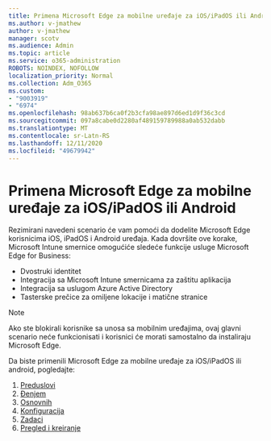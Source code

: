 ```yaml
---
title: Primena Microsoft Edge za mobilne uređaje za iOS/iPadOS ili Android
ms.author: v-jmathew
author: v-jmathew
manager: scotv
ms.audience: Admin
ms.topic: article
ms.service: o365-administration
ROBOTS: NOINDEX, NOFOLLOW
localization_priority: Normal
ms.collection: Adm_O365
ms.custom:
- "9003919"
- "6974"
ms.openlocfilehash: 98ab637b6ca0f2b3cfa98ae897d6ed1d9f36c3cd
ms.sourcegitcommit: 097a8cabe0d2280af489159789988a0ab532dabb
ms.translationtype: MT
ms.contentlocale: sr-Latn-RS
ms.lasthandoff: 12/11/2020
ms.locfileid: "49679942"
---
```

# <a name="deploy-microsoft-edge-for-mobile-for-iosipados-or-android"></a>Primena Microsoft Edge za mobilne uređaje za iOS/iPadOS ili Android

Rezimirani navedeni scenario će vam pomoći da dodelite Microsoft Edge korisnicima iOS, iPadOS i Android uređaja. Kada dovršite ove korake, Microsoft Intune smernice omogućiće sledeće funkcije usluge Microsoft Edge for Business:

- Dvostruki identitet
- Integracija sa Microsoft Intune smernicama za zaštitu aplikacija
- Integracija sa uslugom Azure Active Directory
- Tasterske prečice za omiljene lokacije i matične stranice

> [!NOTE]
> Ako ste blokirali korisnike sa unosa sa mobilnim uređajima, ovaj glavni scenario neće funkcionisati i korisnici će morati samostalno da instaliraju Microsoft Edge.

Da biste primenili Microsoft Edge za mobilne uređaje za iOS/iPadOS ili android, pogledajte:

1. [Preduslovi](https://go.microsoft.com/fwlink/?linkid=2133027)
2. [Đenjem](https://go.microsoft.com/fwlink/?linkid=2133520)
3. [Osnovnih](https://go.microsoft.com/fwlink/?linkid=2133421)
4. [Konfiguracija](https://go.microsoft.com/fwlink/?linkid=2133521)
5. [Zadaci](https://go.microsoft.com/fwlink/?linkid=2132869)
6. [Pregled i kreiranje](https://go.microsoft.com/fwlink/?linkid=2133522)
